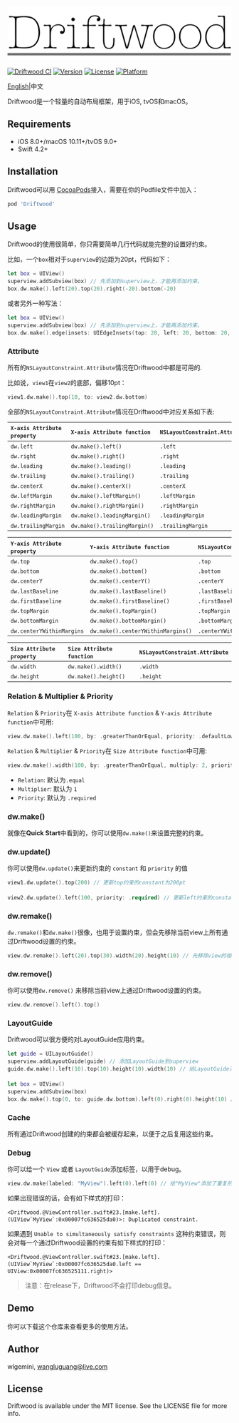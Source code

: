 ![Driftwood](driftwood.png)

[![Driftwood CI](https://github.com/wlgemini/Driftwood/workflows/Driftwood%20CI/badge.svg)](https://github.com/wlgemini/Driftwood/actions)
[![Version](https://img.shields.io/cocoapods/v/Driftwood.svg?style=flat)](https://cocoapods.org/pods/Driftwood)
[![License](https://img.shields.io/cocoapods/l/Driftwood.svg?style=flat)](https://cocoapods.org/pods/Driftwood)
[![Platform](https://img.shields.io/cocoapods/p/Driftwood.svg?style=flat)](https://cocoapods.org/pods/Driftwood)

[English](README.md)|中文

Driftwood是一个轻量的自动布局框架，用于iOS, tvOS和macOS。

## Requirements

- iOS 8.0+/macOS 10.11+/tvOS 9.0+
- Swift 4.2+

## Installation

Driftwood可以用 [CocoaPods](https://cocoapods.org)接入，需要在你的Podfile文件中加入：
```ruby
pod 'Driftwood'
```

## Usage

Driftwood的使用很简单，你只需要简单几行代码就能完整的设置好约束。

比如，一个`box`相对于`superview`的边距为20pt，代码如下：

```swift
let box = UIView()
superview.addSubview(box) // 先添加到superview上，才能再添加约束。
box.dw.make().left(20).top(20).right(-20).bottom(-20)
```

或者另外一种写法：

```swift
let box = UIView()
superview.addSubview(box) // 先添加到superview上，才能再添加约束。
box.dw.make().edge(insets: UIEdgeInsets(top: 20, left: 20, bottom: 20, right: 20))
```

### Attribute

所有的`NSLayoutConstraint.Attribute`情况在Driftwood中都是可用的.

比如说，`view1`在`view2`的底部，偏移10pt：

```swift
view1.dw.make().top(10, to: view2.dw.bottom)
```

全部的`NSLayoutConstraint.Attribute`情况在Driftwood中对应关系如下表:

| `X-axis Attribute property` | `X-axis Attribute function`  | `NSLayoutConstraint.Attribute` |
| :-------------------------- | :--------------------------- | :----------------------------- |
| `dw.left`                   | `dw.make().left()`           | `.left`                        |
| `dw.right`                  | `dw.make().right()`          | `.right`                       |
| `dw.leading`                | `dw.make().leading()`        | `.leading`                     |
| `dw.trailing`               | `dw.make().trailing()`       | `.trailing`                    |
| `dw.centerX`                | `dw.make().centerX()`        | `.centerX`                     |
| `dw.leftMargin`             | `dw.make().leftMargin()`     | `.leftMargin`                  |
| `dw.rightMargin`            | `dw.make().rightMargin()`    | `.rightMargin`                 |
| `dw.leadingMargin`          | `dw.make().leadingMargin()`  | `.leadingMargin`               |
| `dw.trailingMargin`         | `dw.make().trailingMargin()` | `.trailingMargin`              |

| `Y-axis Attribute property` | `Y-axis Attribute function`        | `NSLayoutConstraint.Attribute` |
| :-------------------------- | :--------------------------------- | :----------------------------- |
| `dw.top`                    | `dw.make().top()`                  | `.top`                         |
| `dw.bottom`                 | `dw.make().bottom()`               | `.bottom`                      |
| `dw.centerY`                | `dw.make().centerY()`              | `.centerY`                     |
| `dw.lastBaseline`           | `dw.make().lastBaseline()`         | `.lastBaseline`                |
| `dw.firstBaseline`          | `dw.make().firstBaseline()`        | `.firstBaseline`               |
| `dw.topMargin`              | `dw.make().topMargin()`            | `.topMargin`                   |
| `dw.bottomMargin`           | `dw.make().bottomMargin()`         | `.bottomMargin`                |
| `dw.centerYWithinMargins`   | `dw.make().centerYWithinMargins()` | `.centerYWithinMargins`        |

| `Size Attribute property` | `Size Attribute function` | `NSLayoutConstraint.Attribute` |
| :------------------------ | :------------------------ | :----------------------------- |
| `dw.width`                | `dw.make().width()`       | `.width`                       |
| `dw.height`               | `dw.make().height()`      | `.height`                      |

### Relation & Multiplier & Priority

`Relation` & `Priority`在 `X-axis Attribute function` & `Y-axis Attribute function`中可用:

```swift
view.dw.make().left(100, by: .greaterThanOrEqual, priority: .defaultLow)
```

`Relation` & `Multiplier` & `Priority`在 `Size Attribute function`中可用:

```swift
view.dw.make().width(100, by: .greaterThanOrEqual, multiply: 2, priority: .required)
```

-   `Relation`: 默认为`.equal`
-   `Multiplier`: 默认为 `1`
-   `Priority`: 默认为 `.required`

### dw.make()

就像在**Quick Start**中看到的，你可以使用`dw.make()`来设置完整的约束。

### dw.update()

你可以使用`dw.update()`来更新约束的 `constant` 和 `priority` 的值

```swift
view1.dw.update().top(200) // 更新top约束的constant为200pt

view2.dw.update().left(100, priority: .required) // 更新left约束的constant为100pt，priority为required
```

### dw.remake()

`dw.remake()`和`dw.make()`很像，也用于设置约束，但会先移除当前view上所有通过Driftwood设置的约束。

```swift
view.dw.remake().left(20).top(30).width(20).height(10) // 先移除view的相关约束，然后再设置新约束
```

### dw.remove()

你可以使用`dw.remove()` 来移除当前view上通过Driftwood设置的约束。

```swift
view.dw.remove().left().top()
```

### LayoutGuide

Driftwood可以很方便的对LayoutGuide应用约束。

```swift 
let guide = UILayoutGuide()
superview.addLayoutGuide(guide) // 添加LayoutGuide到superview
guide.dw.make().left(10).top(10).height(10).width(10) // 给LayoutGuide添加约束

let box = UIView()
superview.addSubview(box)
box.dw.make().top(0, to: guide.dw.bottom).left(0).right(0).height(10) // LayoutGuide和View混合使用
```

### Cache

所有通过Driftwood创建的约束都会被缓存起来，以便于之后复用这些约束。

### Debug

你可以给一个 `View` 或者 `LayoutGuide`添加标签，以用于debug。

```swift
view.dw.make(labeled: "MyView").left(0).left(0) // 给"MyView"添加了重复的left约束
```

如果出现错误的话，会有如下样式的打印：

```
<Driftwood.@ViewController.swift#23.[make.left].(UIView`MyView`:0x00007fc636525da0)>: Duplicated constraint.
```

如果遇到 `Unable to simultaneously satisfy constraints` 这种约束错误，则会对每一个通过Driftwood设置的约束有如下样式的打印：

```
<Driftwood.@ViewController.swift#23.[make.left].(UIView`MyView`:0x00007fc636525da0.left == UIView:0x00007fc636525111.right)>
```

> 注意：在release下，Driftwood不会打印debug信息。

## Demo

你可以下载这个仓库来查看更多的使用方法。

## Author

wlgemini, wangluguang@live.com

## License

Driftwood is available under the MIT license. See the LICENSE file for more info.
